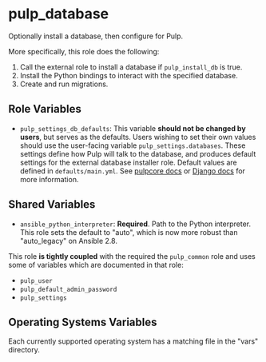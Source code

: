 pulp_database
=============

Optionally install a database, then configure for Pulp.

More specifically, this role does the following:

1. Call the external role to install a database if `pulp_install_db` is true.
2. Install the Python bindings to interact with the specified database.
3. Create and run migrations.

Role Variables
--------------

* `pulp_settings_db_defaults`: This variable **should not be changed by users**, but serves as the
    defaults. Users wishing to set their own values should use the user-facing variable
    `pulp_settings.databases`. These settings define how Pulp will talk to the database, and
    produces default settings for the external database installer role. Default values are defined
    in `defaults/main.yml`. See [pulpcore
    docs](https://docs.pulpproject.org/en/master/nightly/installation/configuration.html#databases) or
    [Django docs](https://docs.djangoproject.com/en/2.1/ref/settings/#databases) for more
    information.

Shared Variables
----------------

* `ansible_python_interpreter`: **Required**. Path to the Python interpreter.
  This role sets the default to "auto", which is now more robust than
  "auto_legacy" on Ansible 2.8.

This role **is tightly coupled** with the required the `pulp_common` role and uses some of
variables which are documented in that role:

* `pulp_user`
* `pulp_default_admin_password`
* `pulp_settings`

Operating Systems Variables
---------------------------

Each currently supported operating system has a matching file in the "vars"
directory.
